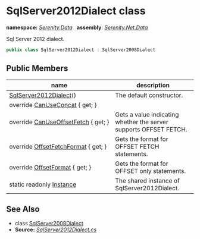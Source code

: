 # SqlServer2012Dialect class
**namespace:** *[Serenity.Data](../README.md#serenity.data-namespace)*   **assembly**: *[Serenity.Net.Data](../README.md)*

Sql Server 2012 dialect.

```csharp
public class SqlServer2012Dialect : SqlServer2008Dialect
```

## Public Members

| name | description |
| --- | --- |
| [SqlServer2012Dialect](SqlServer2012Dialect/SqlServer2012Dialect.md)() | The default constructor. |
| override [CanUseConcat](SqlServer2012Dialect/CanUseConcat.md) { get; } |  |
| override [CanUseOffsetFetch](SqlServer2012Dialect/CanUseOffsetFetch.md) { get; } | Gets a value indicating whether the server supports OFFSET FETCH. |
| override [OffsetFetchFormat](SqlServer2012Dialect/OffsetFetchFormat.md) { get; } | Gets the format for OFFSET FETCH statements. |
| override [OffsetFormat](SqlServer2012Dialect/OffsetFormat.md) { get; } | Gets the format for OFFSET only statements. |
| static readonly [Instance](SqlServer2012Dialect/Instance.md) | The shared instance of SqlServer2012Dialect. |

## See Also

* class [SqlServer2008Dialect](SqlServer2008Dialect.md)
* **Source:** *[SqlServer2012Dialect.cs](https://github.com/serenity-is/Serenity/blob/master/src/Serenity.Net.Data/Dialects/SqlServer2012Dialect.cs)*